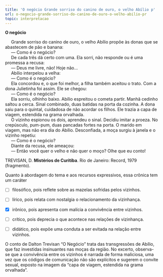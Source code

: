```yaml
---
title: 'O negócio Grande sorriso do canino de ouro, o velho Abílio p'
url: o-negocio-grande-sorriso-do-canino-de-ouro-o-velho-abilio-pr
topic: interpretacao
---
```



**O negócio**

     Grande sorriso do canino de ouro, o velho Abílio propõe às donas que se abastecem de pão e banana:\
     — Como é o negócio?\
     De cada três dá certo com uma. Ela sorri, não responde ou é uma promessa a recusa:\
     — Deus me livre, não! Hoje não…\
     Abílio interpelou a velha:\
     — Como é o negócio?\
     Ela concordou e, o que foi melhor, a filha também aceitou o trato. Com a dona Julietinha foi assim. Ele se chegou:\
     — Como é o negócio?\
     Ela sorriu, olhinho baixo. Abílio espreitou o cometa partir. Manhã cedinho saltou a cerca. Sinal combinado, duas batidas na porta da cozinha. A dona saiu para o quintal, cuidadosa de não acordar os filhos. Ele trazia a capa de viagem, estendida na grama orvalhada.\
     O vizinho espionou os dois, aprendeu o sinal. Decidiu imitar a proeza. No crepúsculo, pum-pum, duas pancadas fortes na porta. O marido em viagem, mas não era dia do Abílio. Desconfiada, a moça surgiu à janela e o vizinho repetiu:\
     — Como é o negócio?\
     Diante da recusa, ele ameaçou:\
     — Então você quer o velho e não quer o moço? Olhe que eu conto!

TREVISAN, D. **Mistérios de Curitiba**. Rio de Janeiro: Record, 1979 (fragmento).

Quanto à abordagem do tema e aos recursos expressivos, essa crônica tem um caráter



- [ ] filosófico, pois reflete sobre as mazelas sofridas pelos vizinhos.
- [ ] lírico, pois relata com nostalgia o relacionamento da vizinhança.
- [x] irônico, pois apresenta com malícia a convivência entre vizinhos.
- [ ] crítico, pois deprecia o que acontece nas relações de vizinhança.
- [ ] didático, pois expõe uma conduta a ser evitada na relação entre vizinhos.


O conto de Dalton Trevisan “O Negócio” trata das transgressões de Abílio, que faz investidas insinuantes nas moças da região. No excerto, observa-se que a convivência entre os vizinhos é narrada de forma maliciosa, uma vez que os códigos de comunicação não são explícitos e sugerem o convite sexual, exposto na imagem da “capa de viagem, estendida na grama orvalhada”.
